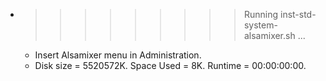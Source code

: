 * >>>>>>>>> Running inst-std-system-alsamixer.sh ...
  * Insert Alsamixer menu in Administration.
  * Disk size = 5520572K. Space Used = 8K. Runtime = 00:00:00:00.
